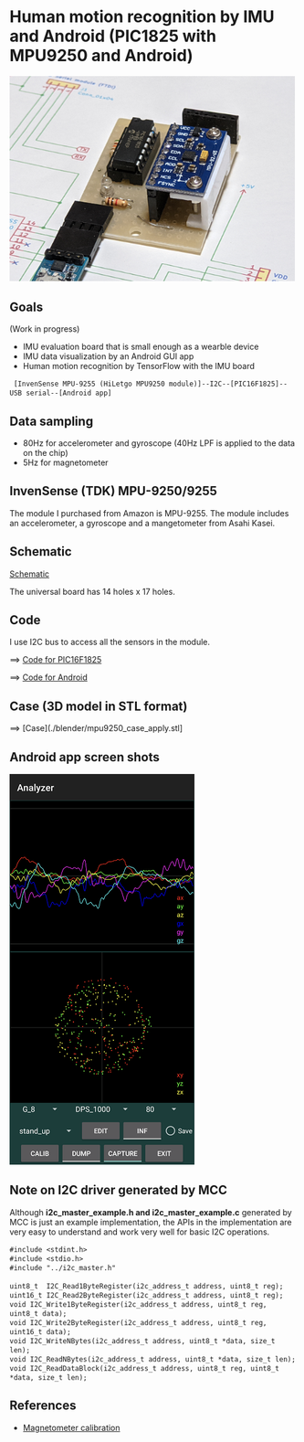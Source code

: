 # Human motion recognition by IMU and Android (PIC1825 with MPU9250 and Android)

<img src="./doc/imu_board.png" width="500">

## Goals

(Work in progress)

- IMU evaluation board that is small enough as a wearble device
- IMU data visualization by an Android GUI app
- Human motion recognition by TensorFlow with the IMU board

```
 [InvenSense MPU-9255 (HiLetgo MPU9250 module)]--I2C--[PIC16F1825]--USB serial--[Android app]

```

## Data sampling

- 80Hz for accelerometer and gyroscope (40Hz LPF is applied to the data on the chip)
- 5Hz for magnetometer 

## InvenSense (TDK) MPU-9250/9255

The module I purchased from Amazon is MPU-9255. The module includes an accelerometer, a gyroscope and a mangetometer from Asahi Kasei.

## Schematic

[Schematic](./kicad/i2c_lib_eval/i2c_lib_eval.pdf)

The universal board has 14 holes x 17 holes.

## Code 

I use I2C bus to access all the sensors in the module.

==> [Code for PIC16F1825](./src/pic16f1825/i2c_lib_eval.X)

==> [Code for Android](./android/mpu9250)

## Case (3D model in STL format)

==> [Case](./blender/mpu9250_case_apply.stl]

## Android app screen shots

![gui](./doc/imu_gui.png)

## Note on I2C driver generated by MCC

Although **i2c_master_example.h and i2c_master_example.c** generated by MCC is just an example implementation, the APIs in the implementation are very easy to understand and work very well for basic I2C operations.

```
#include <stdint.h>
#include <stdio.h>
#include "../i2c_master.h"

uint8_t  I2C_Read1ByteRegister(i2c_address_t address, uint8_t reg);
uint16_t I2C_Read2ByteRegister(i2c_address_t address, uint8_t reg);
void I2C_Write1ByteRegister(i2c_address_t address, uint8_t reg, uint8_t data);
void I2C_Write2ByteRegister(i2c_address_t address, uint8_t reg, uint16_t data);
void I2C_WriteNBytes(i2c_address_t address, uint8_t *data, size_t len);
void I2C_ReadNBytes(i2c_address_t address, uint8_t *data, size_t len);
void I2C_ReadDataBlock(i2c_address_t address, uint8_t reg, uint8_t *data, size_t len);
```

## References

- [Magnetometer calibration](https://github.com/kriswiner/MPU6050/wiki/Simple-and-Effective-Magnetometer-Calibration)


